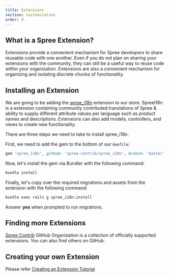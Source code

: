 ```yaml
---
title: Extensions
section: customization
order: 9
---
```


## What is a Spree Extension?

Extensions provide a convenient mechanism for Spree developers to share reusable code with one another. Even if you do not plan on sharing your extensions with the community, they can still be a useful way to reuse code within your organization. Extensions are also a convenient mechanism for organizing and isolating discrete chunks of functionality.

## Installing an Extension

We are going to be adding the [spree_i18n](https://github.com/spree-contrib/spree_i18n) extension to our store. SpreeI18n is a extension containing community contributed translations of Spree & ability to supply different attribute values per language such as product names and descriptions. Extensions can also add models, controllers, and views to create new functionality.

There are three steps we need to take to install spree_i18n.

First, we need to add the gem to the bottom of our `Gemfile`:

```ruby
gem 'spree_i18n', github: 'spree-contrib/spree_i18n', branch: 'master'
```

Now, let's install the gem via Bundler with the following command:

```bash
bundle install
```

Finally, let's copy over the required migrations and assets from the extension with the following command:

```bash
bundle exec rails g spree_i18n:install
```

Answer **yes** when prompted to run migrations.

## Finding more Extensions

[Spree Contrib](https://github.com/spree-contrib) GitHub Organization is a collection of officially supported extensions. You can also find others on GitHub. 

## Creating your own Extension

Please refer [Creating an Extension Tutorial](/developer/tutorials/extensions_tutorial.html)
